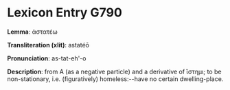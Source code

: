 # Lexicon Entry G790

**Lemma**: ἀστατέω

**Transliteration (xlit)**: astatéō

**Pronunciation**: as-tat-eh'-o

**Description**:
from Α (as a negative particle) and a derivative of ἵστημι; to be non-stationary, i.e. (figuratively) homeless:--have no certain dwelling-place.

